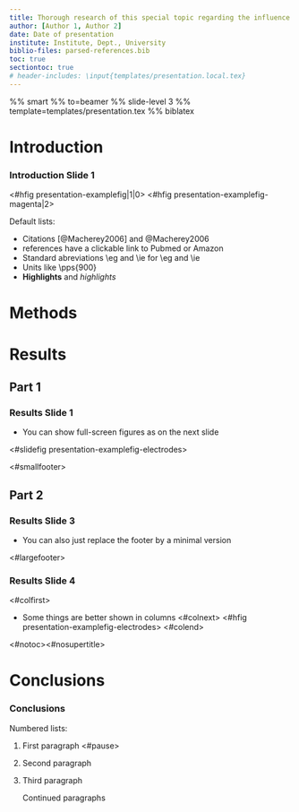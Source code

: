 ```yaml
---
title: Thorough research of this special topic regarding the influence of various factors
author: [Author 1, Author 2]
date: Date of presentation
institute: Institute, Dept., University
biblio-files: parsed-references.bib
toc: true
sectiontoc: true
# header-includes: \input{templates/presentation.local.tex}
---
```


%% smart
%% to=beamer
%% slide-level 3
%% template=templates/presentation.tex
%% biblatex

# Introduction

### Introduction Slide 1

<!--Show the first figure on the first slide, and the second on the second.
    When in handout mode (last parameter) where everything is normally shown on
    one slide, hide the first figure by setting its slide number to zero -->
<#hfig presentation-examplefig|1|0>
<#hfig presentation-examplefig-magenta|2>

<!-- Comments -->
Default lists:

- Citations [@Macherey2006] and @Macherey2006
- references have a clickable link to Pubmed or Amazon
- Standard abreviations \\eg and \\ie for \eg and \ie
- Units like \pps{900}
- **Highlights** and *highlights*

# Methods

# Results

## Part 1

### Results Slide 1

- You can show full-screen figures as on the next slide

<#slidefig presentation-examplefig-electrodes>

<#smallfooter>

## Part 2

### Results Slide 3

- You can also just replace the footer by a minimal version

<#largefooter>

### Results Slide 4

<#colfirst>
- Some things are better shown in columns
<#colnext>
<#hfig presentation-examplefig-electrodes>
<#colend>

<#notoc><#nosupertitle>

# Conclusions

### Conclusions

Numbered lists:

1.  First paragraph <#pause>
2.  Second paragraph
3.  Third paragraph

    Continued paragraphs

<!-- vi: set spell spelllang=en linebreak et nolist showbreak=>\ \ \  : -->
